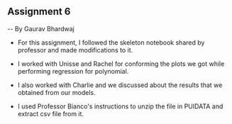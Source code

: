 
## Assignment 6
-- By Gaurav Bhardwaj

- For this assignment, I followed the skeleton notebook shared by professor and made modifications to it. 

- I worked with Unisse and Rachel for conforming the plots we got while performing regression for polynomial. 

- I also worked with Charlie and we discussed about the results that we obtained from our models. 

- I used Professor Bianco's instructions to unzip the file in PUIDATA and extract csv file from it. 
